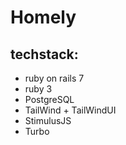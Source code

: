 # Homely

## techstack:
- ruby on rails 7
- ruby 3
- PostgreSQL
- TailWind + TailWindUI
- StimulusJS
- Turbo

